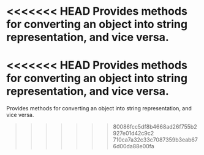 <<<<<<< HEAD
Provides methods for converting an object into string representation, and vice versa.
=======
<<<<<<< HEAD
Provides methods for converting an object into string representation, and vice versa.
=======
Provides methods for converting an object into string representation, and vice versa.
>>>>>>> 80086fcc5df8b4668ad26f755b2927e01d42c9c2
>>>>>>> 710ca7a32c33c7087359b3eab676d00da88e00fa
